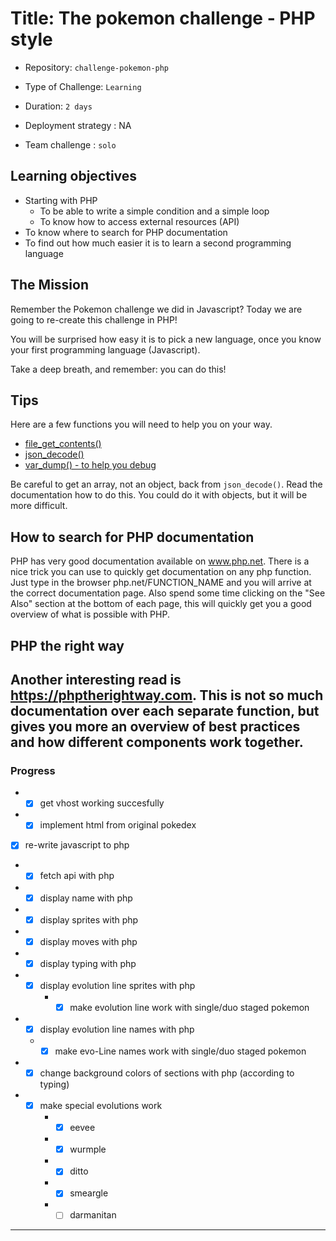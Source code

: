 # Title: The pokemon challenge - PHP style

- Repository: `challenge-pokemon-php`
- Type of Challenge: `Learning`
- Duration: `2 days`
- Deployment strategy : NA

- Team challenge : `solo`

## Learning objectives
- Starting with PHP
    * To be able to write a simple condition and a simple loop
    * To know how to access external resources (API)
- To know where to search for PHP documentation
- To find out how much easier it is to learn a second programming language

## The Mission
Remember the Pokemon challenge we did in Javascript?
Today we are going to re-create this challenge in PHP!

You will be surprised how easy it is to pick a new  language, once you know your first programming language (Javascript).

Take a deep breath, and remember: you can do this!


## Tips
Here are a few functions you will need to help you on your way.

- [file_get_contents()](http://php.net/file_get_contents)
- [json_decode()](http://php.net/json_decode)
- [var_dump() - to help you debug](http://php.net/var_dump)

Be careful to get an array, not an object, back from `json_decode()`. Read the documentation how to do this.
You could do it with objects, but it will be more difficult.

## How to search for PHP documentation
PHP has very good documentation available on www.php.net. There is a nice trick you can use to quickly get documentation on any php function. Just type in the browser php.net/FUNCTION_NAME and you will arrive at the correct documentation page. Also spend some time clicking on the "See Also" section at the bottom of each page, this will quickly get you a good overview of what is possible with PHP.

## PHP the right way
Another interesting read is https://phptherightway.com. This is not so much documentation over each separate function, but gives you more an overview of best practices and how different components work together.
---
### Progress
- -[x] get vhost working succesfully
- -[x] implement html from original pokedex
- [x] re-write javascript to php
- -[x] fetch api with php
- -[x] display name with php
- -[x] display sprites with php
- -[x] display moves with php
- -[x] display typing with php
- - [x] display evolution line sprites with php
    - -[x] make evolution line work with single/duo staged pokemon
- - [x] display evolution line names with php
   -  -[x] make evo-Line names work with single/duo staged pokemon
- - [x] change background colors of sections with php (according to typing)
- -[x] make special evolutions work
    - -[x] eevee
    - -[x] wurmple
    - - [x] ditto
    - -[x] smeargle
    - -[ ] darmanitan
---
